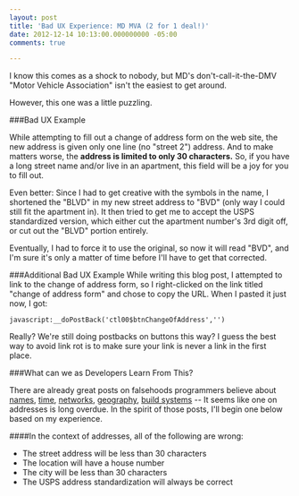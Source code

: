 ```yaml
---
layout: post
title: 'Bad UX Experience: MD MVA (2 for 1 deal!)'
date: 2012-12-14 10:13:00.000000000 -05:00
comments: true

---
```

I know this comes as a shock to nobody, but MD's don't-call-it-the-DMV "Motor Vehicle Association" isn't the easiest to get around.

However, this one was a little puzzling.

###Bad UX Example

While attempting to fill out a change of address form on the web site, the new address is given only one line (no "street 2") address. And to make matters worse, the **address is limited to only 30 characters.** So, if you have a long street name and/or live in an apartment, this field will be a joy for you to fill out.

Even better: Since I had to get creative with the symbols in the name, I shortened the "BLVD" in my new street address to "BVD" (only way I could still fit the apartment in). It then tried to get me to accept the USPS standardized version, which either cut the apartment number's 3rd digit off, or cut out the "BLVD" portion entirely.

Eventually, I had to force it to use the original, so now it will read "BVD", and I'm sure it's only a matter of time before I'll have to get that corrected.

###Additional Bad UX Example
While writing this blog post, I attempted to link to the change of address form, so I right-clicked on the link titled "change of address form" and chose to copy the URL. When I pasted it just now, I got:

    javascript:__doPostBack('ctl00$btnChangeOfAddress','')

Really? We're still doing postbacks on buttons this way? I guess the best way to avoid link rot is to make sure your link is never a link in the first place.

###What can we as Developers Learn From This?

There are already great posts on falsehoods programmers believe about [names](), [time](), [networks](), [geography](), [build systems]() -- It seems like one on addresses is long overdue. In the spirit of those posts, I'll begin one below based on my experience.

####In the context of addresses, all of the following are wrong:
* The street address will be less than 30 characters
* The location will have a house number
* The city will be less than 30 characters
* The USPS address standardization will always be correct

[names]: http://www.kalzumeus.com/2010/06/17/falsehoods-programmers-believe-about-names/

[time]: http://infiniteundo.com/post/25326999628/falsehoods-programmers-believe-about-time

[networks]: http://erratasec.blogspot.com/2012/06/falsehoods-programmers-believe-about.html

[geography]: http://wiesmann.codiferes.net/wordpress/?p=15187&amp;lang=en

[build systems]: http://pozorvlak.livejournal.com/174763.html

